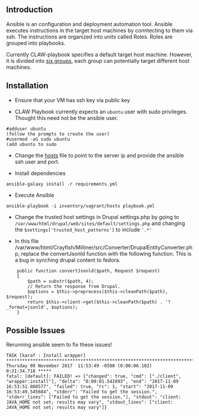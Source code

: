 ## Introduction
Ansible is an configuration and deployment automation tool.  Ansible executes instructions in the target host machines by conntecting to them via ssh.  The instructions are organized into units called Roles.  Roles are grouped into playbooks.

Currently CLAW-playbook specifies a default target host machine.  However, it is divided into [six groups](https://github.com/Islandora-Devops/claw-playbook/blob/master/inventory/vagrant/hosts), each group can potentially target different host machines.  


## Installation
* Ensure that your VM has ssh key via public key

* CLAW Playbook currently expects an `ubuntu` user with sudo privileges.  Thought this need not be the ansible user.

```
#adduser ubuntu
(follow the prompts to create the user)
#usermod -aG sudo ubuntu
(add ubuntu to sudo
```

* Change the [hosts](https://github.com/Islandora-Devops/claw-playbook/blob/master/inventory/vagrant/hosts) file to point to the server ip and provide the ansible ssh user and port.  

* Install dependencies
```
ansible-galaxy install -r requirements.yml
```
* Execute Ansible
```
ansible-playbook -i inventory/vagrant/hosts playbook.yml
```

* Change the trusted host settings in Drupal settings.php by going to `/var/www/html/drupal/web/sites/default/settings.php` and changing the `$settings['trusted_host_patterns']` to include `'.*'`

* In this file /var/www/html/Crayfish/Milliner/src/Converter/DrupalEntityConverter.php, replace the convertJsonld function with the following function.  This is a bug in synching drupal content to fedora.
```
    public function convertJsonld($path, Request $request)
    {
        $path = substr($path, 4);
        // Return the response from Drupal.
        $options = $this->preprocess($this->cleanPath($path), $request);
        return $this->client->get($this->cleanPath($path) . '?_format=jsonld', $options);
    }

```

## Possible Issues
Rerunning ansible seem to fix these issues!

```
TASK [karaf : Install wrapper] ***************************************************************************************************************************************
Thursday 09 November 2017  11:53:49 -0500 (0:00:06.102)       0:21:34.718 ***** 
fatal: [default]: FAILED! => {"changed": true, "cmd": ["./client", "wrapper:install"], "delta": "0:00:01.542893", "end": "2017-11-09 16:53:51.088577", "failed": true, "rc": 1, "start": "2017-11-09 16:53:49.545684", "stderr": "Failed to get the session.", "stderr_lines": ["Failed to get the session."], "stdout": "client: JAVA_HOME not set; results may vary", "stdout_lines": ["client: JAVA_HOME not set; results may vary"]}
```
